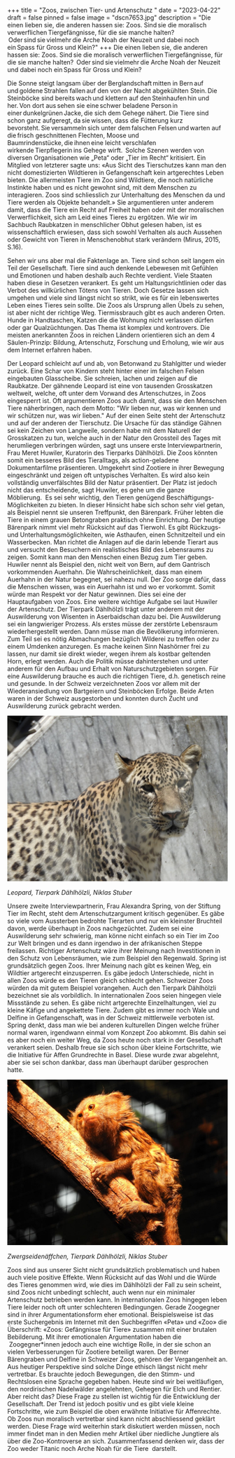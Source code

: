 +++
title = "Zoos, zwischen Tier- und Artenschutz  "
date = "2023-04-22"
draft = false
pinned = false
image = "dscn7653.jpg"
description = "Die einen lieben sie, die anderen hassen sie: Zoos. Sind sie die moralisch verwerflichen Tiergefängnisse, für die sie manche halten?  Oder sind sie vielmehr die Arche Noah der Neuzeit und dabei noch ein Spass für Gross und Klein?"
+++
Die einen lieben sie, die anderen hassen sie: Zoos. Sind sie die moralisch verwerflichen Tiergefängnisse, für die sie manche halten?  Oder sind sie vielmehr die Arche Noah der Neuzeit und dabei noch ein Spass für Gross und Klein?

Die Sonne steigt langsam über der Berglandschaft mitten in Bern auf und goldene Strahlen fallen auf den von der Nacht abgekühlten Stein. Die Steinböcke sind bereits wach und klettern auf den Steinhaufen hin und her. Von dort aus sehen sie eine schwer beladene Person in einer dunkelgrünen Jacke, die sich dem Gehege nähert. Die Tiere sind schon ganz aufgeregt, da sie wissen, dass die Fütterung kurz bevorsteht. Sie versammeln sich unter dem falschen Felsen und warten auf die frisch geschnittenen Flechten, Moose und Baumrindenstücke, die ihnen eine leicht verschlafen wirkende Tierpflegerin ins Gehege wirft.  Solche Szenen werden von diversen Organisationen wie „Peta“ oder „Tier im Recht“ kritisiert. Ein Mitglied von letzterer sagte uns: «Aus Sicht des Tierschutzes kann man den nicht domestizierten Wildtieren in Gefangenschaft kein artgerechtes Leben bieten. Die allermeisten Tiere im Zoo sind Wildtiere, die noch natürliche Instinkte haben und es nicht gewohnt sind, mit dem Menschen zu interagieren. Zoos sind schliesslich zur Unterhaltung des Menschen da und Tiere werden als Objekte behandelt.» Sie argumentieren unter anderem damit, dass die Tiere ein Recht auf Freiheit haben oder mit der moralischen Verwerflichkeit, sich am Leid eines Tieres zu ergötzen. Wie wir im Sachbuch Raubkatzen in menschlicher Obhut gelesen haben, ist es wissenschaftlich erwiesen, dass sich sowohl Verhalten als auch Aussehen oder Gewicht von Tieren in Menschenobhut stark verändern (Mirus, 2015, S.16).

Sehen wir uns aber mal die Faktenlage an. Tiere sind schon seit langem ein Teil der Gesellschaft. Tiere sind auch denkende Lebewesen mit Gefühlen und Emotionen und haben deshalb auch Rechte verdient. Viele Staaten haben diese in Gesetzen verankert. Es geht um Haltungsrichtlinien oder das Verbot des willkürlichen Tötens von Tieren. Doch Gesetze lassen sich umgehen und viele sind längst nicht so strikt, wie es für ein lebenswertes Leben eines Tieres sein sollte. Die Zoos als Ursprung allen Übels zu sehen, ist aber nicht der richtige Weg. Tiermissbrauch gibt es auch anderen Orten. Hunde in Handtaschen, Katzen die die Wohnung nicht verlassen dürfen oder gar Qualzüchtungen. Das Thema ist komplex und kontrovers. Die meisten anerkannten Zoos in reichen Ländern orientieren sich an dem 4 Säulen-Prinzip: Bildung, Artenschutz, Forschung und Erholung, wie wir aus dem Internet erfahren haben.

Der Leopard schleicht auf und ab, von Betonwand zu Stahlgitter und wieder zurück. Eine Schar von Kindern steht hinter einer im falschen Felsen eingebauten Glasscheibe. Sie schreien, lachen und zeigen auf die Raubkatze. Der gähnende Leopard ist eine von tausenden Grosskatzen weltweit, welche, oft unter dem Vorwand des Artenschutzes, in Zoos eingesperrt ist. Oft argumentieren Zoos auch damit, dass sie den Menschen Tiere näherbringen, nach dem Motto: "Wir lieben nur, was wir kennen und wir schützen nur, was wir lieben." Auf der einen Seite steht der Artenschutz und auf der anderen der Tierschutz. Die Ursache für das ständige Gähnen sei kein Zeichen von Langweile, sondern habe mit dem Naturell der Grosskatzen zu tun, welche auch in der Natur den Grossteil des Tages mit herumliegen verbringen würden, sagt uns unsere erste Interviewpartnerin, Frau Meret Huwiler, Kuratorin des Tierparks Dählhölzli. Die Zoos könnten somit ein besseres Bild des Tieralltags, als action-geladene Dokumentarfilme präsentieren. Umgekehrt sind Zootiere in ihrer Bewegung eingeschränkt und zeigen oft untypisches Verhalten. Es wird also kein vollständig unverfälschtes Bild der Natur präsentiert. Der Platz ist jedoch nicht das entscheidende, sagt Huwiler, es gehe um die ganze Möblierung.  Es sei sehr wichtig, den Tieren genügend Beschäftigungs-Möglichkeiten zu bieten. In dieser Hinsicht habe sich schon sehr viel getan, als Beispiel nennt sie unseren Treffpunkt, den Bärenpark. Früher lebten die Tiere in einem grauen Betongraben praktisch ohne Einrichtung. Der heutige Bärenpark nimmt viel mehr Rücksicht auf das Tierwohl. Es gibt Rückzugs- und Unterhaltungsmöglichkeiten, wie Asthaufen, einen Schnitzelteil und ein Wasserbecken. Man richtet die Anlagen auf die darin lebende Tierart aus und versucht den Besuchern ein realistisches Bild des Lebensraums zu zeigen. Somit kann man den Menschen einen Bezug zum Tier geben. Huwiler nennt als Beispiel den, nicht weit von Bern, auf dem Gantrisch vorkommenden Auerhahn. Die Wahrscheinlichkeit, dass man einem Auerhahn in der Natur begegnet, sei nahezu null. Der Zoo sorge dafür, dass die Menschen wissen, was ein Auerhahn ist und wo er vorkommt. Somit würde man Respekt vor der Natur gewinnen. Dies sei eine der Hauptaufgaben von Zoos. Eine weitere wichtige Aufgabe sei laut Huwiler der Artenschutz. Der Tierpark Dählhölzli trägt unter anderem mit der Auswilderung von Wisenten in Aserbaidschan dazu bei. Die Auswilderung sei ein langwieriger Prozess. Als erstes müsse der zerstörte Lebensraum wiederhergestellt werden. Dann müsse man die Bevölkerung informieren. Zum Teil sei es nötig Abmachungen bezüglich Wilderei zu treffen oder zu einem Umdenken anzuregen. Es mache keinen Sinn Nashörner frei zu lassen, nur damit sie direkt wieder, wegen ihrem als kostbar geltenden Horn, erlegt werden. Auch die Politik müsse dahinterstehen und unter anderem für den Aufbau und Erhalt von Naturschutzgebieten sorgen. Für eine Auswilderung brauche es auch die richtigen Tiere, d.h. genetisch reine und gesunde. In der Schweiz verzeichneten Zoos vor allem mit der Wiederansiedlung von Bartgeiern und Steinböcken Erfolge. Beide Arten waren in der Schweiz ausgestorben und konnten durch Zucht und Auswilderung zurück gebracht werden.   

![](dscn7653.jpg)

*Leopard, Tierpark Dählhölzli, Niklas Stuber*

Unsere zweite Interviewpartnerin, Frau Alexandra Spring, von der Stiftung Tier im Recht, steht dem Artenschutzargument kritisch gegenüber. Es gäbe so viele vom Aussterben bedrohte Tierarten und nur ein kleinster Bruchteil davon, werde überhaupt in Zoos nachgezüchtet. Zudem sei eine Auswilderung sehr schwierig, man könne nicht einfach so ein Tier im Zoo zur Welt bringen und es dann irgendwo in der afrikanischen Steppe freilassen. Richtiger Artenschutz wäre ihrer Meinung nach Investitionen in den Schutz von Lebensräumen, wie zum Beispiel den Regenwald. Spring ist grundsätzlich gegen Zoos. Ihrer Meinung nach gibt es keinen Weg, ein Wildtier artgerecht einzusperren. Es gäbe jedoch Unterschiede, nicht in allen Zoos würde es den Tieren gleich schlecht gehen. Schweizer Zoos würden da mit gutem Beispiel vorangehen. Auch den Tierpark Dählhölzli bezeichnet sie als vorbildlich. In internationalen Zoos seien hingegen viele Missstände zu sehen. Es gäbe nicht artgerechte Einzelhaltungen, viel zu kleine Käfige und angekettete Tiere. Zudem gibt es immer noch Wale und Delfine in Gefangenschaft, was in der Schweiz mittlerweile verboten ist. Spring denkt, dass man wie bei anderen kulturellen Dingen welche früher normal waren, irgendwann einmal vom Konzept Zoo abkommt. Bis dahin sei es aber noch ein weiter Weg, da Zoos heute noch stark in der Gesellschaft verankert seien. Deshalb freue sie sich schon über kleine Fortschritte, wie die Initiative für Affen Grundrechte in Basel. Diese wurde zwar abgelehnt, aber sie sei schon dankbar, dass man überhaupt darüber gesprochen hatte.  

![](dscn2646.jpg)

*Zwergseidenäffchen, Tierpark Dählhölzli, Niklas Stuber*



Zoos sind aus unserer Sicht nicht grundsätzlich problematisch und haben auch viele positive Effekte. Wenn Rücksicht auf das Wohl und die Würde des Tieres genommen wird, wie dies im Dählhölzli der Fall zu sein scheint, sind Zoos nicht unbedingt schlecht, auch wenn nur ein minimaler Artenschutz betrieben werden kann. In internationalen Zoos hingegen leben Tiere leider noch oft unter schlechteren Bedingungen. Gerade Zoogegner sind in ihrer Argumentationsform eher emotional. Beispielsweise ist das erste Suchergebnis im Internet mit den Suchbegriffen «Peta» und «Zoo» die Überschrift: «Zoos: Gefängnisse für Tiere» zusammen mit einer brutalen Bebilderung. Mit ihrer emotionalen Argumentation haben die  Zoogegner*innen jedoch auch eine wichtige Rolle, in der sie schon an vielen Verbesserungen für Zootiere beteiligt waren. Der Berner Bärengraben und Delfine in Schweizer Zoos, gehören der Vergangenheit an. Aus heutiger Perspektive sind solche Dinge ethisch längst nicht mehr vertretbar. Es brauchte jedoch Bewegungen, die den Stimm- und Rechtslosen eine Sprache gegeben haben. Heute sind wir bei weitläufigen, den nordirischen Nadelwälder angelehnten, Gehegen für Elch und Rentier. Aber reicht das? Diese Frage zu stellen ist wichtig für die Entwicklung der Gesellschaft. Der Trend ist jedoch positiv und es gibt viele kleine Fortschritte, wie zum Beispiel die oben erwähnte Initiative für Affenrechte. Ob Zoos nun moralisch vertretbar sind kann nicht abschliessend geklärt werden. Diese Frage wird weiterhin stark diskutiert werden müssen, noch immer findet man in den Medien mehr Artikel über niedliche Jungtiere als über die Zoo-Kontroverse an sich. Zusammenfassend denken wir, dass der Zoo weder Titanic noch Arche Noah für die Tiere  darstellt.
